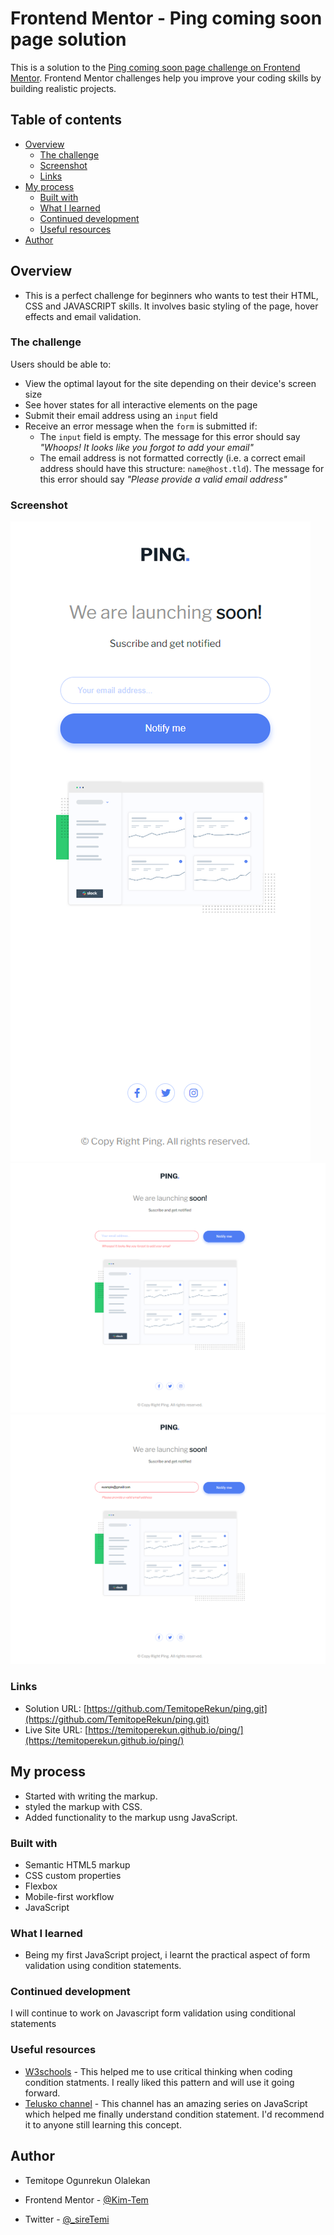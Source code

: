 # Frontend Mentor - Ping coming soon page solution

This is a solution to the [Ping coming soon page challenge on Frontend Mentor](https://www.frontendmentor.io/challenges/ping-single-column-coming-soon-page-5cadd051fec04111f7b848da). Frontend Mentor challenges help you improve your coding skills by building realistic projects. 

## Table of contents

- [Overview](#overview)
  - [The challenge](#the-challenge)
  - [Screenshot](#screenshot)
  - [Links](#links)
- [My process](#my-process)
  - [Built with](#built-with)
  - [What I learned](#what-i-learned)
  - [Continued development](#continued-development)
  - [Useful resources](#useful-resources)
- [Author](#author)

## Overview
- This is a perfect challenge for beginners who wants to test their HTML, CSS  and JAVASCRIPT skills. It involves basic styling of the page, hover effects and email validation.


### The challenge

Users should be able to:

- View the optimal layout for the site depending on their device's screen size
- See hover states for all interactive elements on the page
- Submit their email address using an `input` field
- Receive an error message when the `form` is submitted if:
	- The `input` field is empty. The message for this error should say *"Whoops! It looks like you forgot to add your email"*
	- The email address is not formatted correctly (i.e. a correct email address should have this structure: `name@host.tld`). The message for this error should say *"Please provide a valid email address"*

### Screenshot

![mobile](./images/mobile.png)
![error1](./images/error1.png)
![error2](./images/error2.png)


### Links

- Solution URL: [https://github.com/TemitopeRekun/ping.git](https://github.com/TemitopeRekun/ping.git)
- Live Site URL: [https://temitoperekun.github.io/ping/](https://temitoperekun.github.io/ping/)

## My process

- Started with writing the markup.
- styled the markup with CSS.
- Added functionality to the markup usng JavaScript. 

### Built with

- Semantic HTML5 markup
- CSS custom properties
- Flexbox
- Mobile-first workflow
- JavaScript

### What I learned

- Being my first JavaScript project, i learnt the practical aspect of form validation using condition statements.

### Continued development

I will continue to work on Javascript form validation using conditional statements

### Useful resources

- [W3schools](https://www.w3schools.com) - This helped me to use critical thinking when coding condition statments. I really liked this pattern and will use it going forward.
- [Telusko channel](https://www.youtube.com/c/Telusko) - This channel has an amazing series on JavaScript which helped me finally understand condition statement. I'd recommend it to anyone still learning this concept.

## Author
- Temitope Ogunrekun Olalekan


- Frontend Mentor - [@Kim-Tem](https://www.frontendmentor.io/profile/Kim-Tem)
- Twitter - [@_sireTemi](https://www.twitter.com/_sireTemi)

